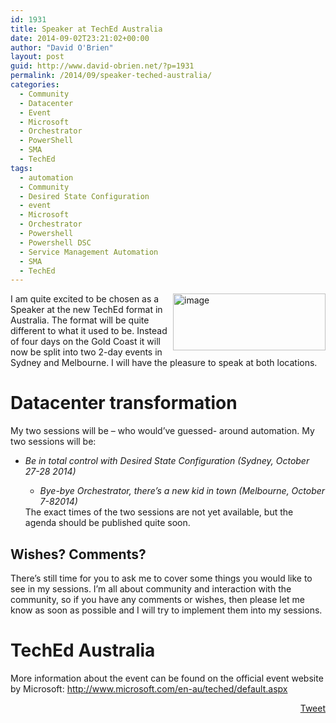 ```yaml
---
id: 1931
title: Speaker at TechEd Australia
date: 2014-09-02T23:21:02+00:00
author: "David O'Brien"
layout: post
guid: http://www.david-obrien.net/?p=1931
permalink: /2014/09/speaker-teched-australia/
categories:
  - Community
  - Datacenter
  - Event
  - Microsoft
  - Orchestrator
  - PowerShell
  - SMA
  - TechEd
tags:
  - automation
  - Community
  - Desired State Configuration
  - event
  - Microsoft
  - Orchestrator
  - Powershell
  - Powershell DSC
  - Service Management Automation
  - SMA
  - TechEd
---
```

<a href="http://www.david-obrien.net/wp-content/uploads/2014/09/image.png" onclick="_gaq.push(['_trackEvent', 'outbound-article', 'http://www.david-obrien.net/wp-content/uploads/2014/09/image.png', '']);" class="broken_link"><img title="image" style="border-left-width: 0px; border-right-width: 0px; background-image: none; border-bottom-width: 0px; float: right; padding-top: 0px; padding-left: 0px; margin-left: 0px; display: inline; padding-right: 0px; border-top-width: 0px; margin-right: 0px" border="0" alt="image" src="http://www.david-obrien.net/wp-content/uploads/2014/09/image_thumb.png" width="244" align="right" height="91" /></a>I am quite excited to be chosen as a Speaker at the new TechEd format in Australia. The format will be quite different to what it used to be. Instead of four days on the Gold Coast it will now be split into two 2-day events in Sydney and Melbourne. I will have the pleasure to speak at both locations.

# Datacenter transformation

My two sessions will be &#8211; who would&#8217;ve guessed- around automation. My two sessions will be:

  * _Be in total control with Desired State Configuration (Sydney, October 27-28 2014)_ 
      * _Bye-bye Orchestrator, there&#8217;s a new kid in town (Melbourne, October 7-82014)_ </ul> 
    The exact times of the two sessions are not yet available, but the agenda should be published quite soon.
    
    ## Wishes? Comments?
    
    There&#8217;s still time for you to ask me to cover some things you would like to see in my sessions. I&#8217;m all about community and interaction with the community, so if you have any comments or wishes, then please let me know as soon as possible and I will try to implement them into my sessions.
    
    # TechEd Australia
    
    More information about the event can be found on the official event website by Microsoft: <a href="http://www.microsoft.com/en-au/teched/default.aspx" onclick="_gaq.push(['_trackEvent', 'outbound-article', 'http://www.microsoft.com/en-au/teched/default.aspx', 'http://www.microsoft.com/en-au/teched/default.aspx']);" title="http://www.microsoft.com/en-au/teched/default.aspx">http://www.microsoft.com/en-au/teched/default.aspx</a>
    
    <div style="float: right; margin-left: 10px;">
      <a href="https://twitter.com/share" onclick="_gaq.push(['_trackEvent', 'outbound-article', 'https://twitter.com/share', 'Tweet']);" class="twitter-share-button" data-hashtags="automation,Community,Desired+State+Configuration,event,Microsoft,Orchestrator,Powershell,Powershell+DSC,Service+Management+Automation,SMA,TechEd" data-count="vertical" data-url="http://www.david-obrien.net/2014/09/speaker-teched-australia/">Tweet</a>
    </div>
